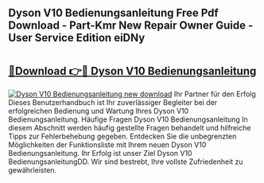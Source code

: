 ## Dyson V10 Bedienungsanleitung Free Pdf Download - Part-Kmr New Repair Owner Guide - User Service Edition eiDNy

# <h2><a href="http://df1rkgr.blite.top/?on=Dyson+V10+Bedienungsanleitung">🔗Download 👉🔴 Dyson V10 Bedienungsanleitung</a></h2>

[![Dyson V10 Bedienungsanleitung new download](https://i.imgur.com/lujVjoI.png)](http://df1rkgr.blite.top/?on=Dyson+V10+Bedienungsanleitung)
Ihr Partner für den Erfolg Dieses Benutzerhandbuch ist Ihr zuverlässiger Begleiter bei der erfolgreichen Bedienung und Wartung Ihres Dyson V10 Bedienungsanleitung. Häufige Fragen Dyson V10 Bedienungsanleitung In diesem Abschnitt werden häufig gestellte Fragen behandelt und hilfreiche Tipps zur Fehlerbehebung gegeben. Entdecken Sie die unbegrenzten Möglichkeiten der Funktionsliste mit Ihrem neuen Dyson V10 Bedienungsanleitung. Ihr Erfolg ist unser Ziel Dyson V10 BedienungsanleitungDD. Wir sind bestrebt, Ihre vollste Zufriedenheit zu gewährleisten.
